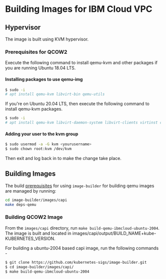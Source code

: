 # Building Images for IBM Cloud VPC

## Hypervisor

The image is built using KVM hypervisor.

### Prerequisites for QCOW2

Execute the following command to install qemu-kvm and other packages if you are running Ubuntu 18.04 LTS.

#### Installing packages to use qemu-img

```bash
$ sudo -i
# apt install qemu-kvm libvirt-bin qemu-utils
```

If you're on Ubuntu 20.04 LTS, then execute the following command to install qemu-kvm packages.

```bash
$ sudo -i
# apt install qemu-kvm libvirt-daemon-system libvirt-clients virtinst cpu-checker libguestfs-tools libosinfo-bin
```

#### Adding your user to the kvm group

```bash
$ sudo usermod -a -G kvm <yourusername>
$ sudo chown root:kvm /dev/kvm
```

Then exit and log back in to make the change take place.

## Building Images

The build [prerequisites](../capi.md#prerequisites) for using `image-builder` for
building qemu images are managed by running:

```bash
cd image-builder/images/capi
make deps-qemu
```

### Building QCOW2 Image

From the `images/capi` directory, run `make build-qemu-ibmcloud-ubuntu-2004`. The image is built and located in images/capi/output/BUILD_NAME+kube-KUBERNETES_VERSION.

For building a ubuntu-2004 based capi image, run the following commands -

```bash
$ git clone https://github.com/kubernetes-sigs/image-builder.git
$ cd image-builder/images/capi/
$ make build-qemu-ibmcloud-ubuntu-2004
```
